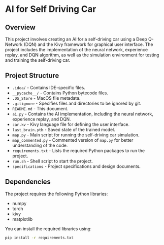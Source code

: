 # AI for Self Driving Car

## Overview

This project involves creating an AI for a self-driving car using a Deep Q-Network (DQN) and the Kivy framework for graphical user interface. The project includes the implementation of the neural network, experience replay, and DQN algorithm, as well as the simulation environment for testing and training the self-driving car.

## Project Structure

- `.idea/` - Contains IDE-specific files.
- `__pycache__/` - Contains Python bytecode files.
- `.DS_Store` - MacOS file metadata.
- `.gitignore` - Specifies files and directories to be ignored by git.
- `README.md` - This document.
- `ai.py` - Contains the AI implementation, including the neural network, experience replay, and DQN.
- `car.kv` - Kivy language file for defining the user interface.
- `last_brain.pth` - Saved state of the trained model.
- `map.py` - Main script for running the self-driving car simulation.
- `map_commented.py` - Commented version of `map.py` for better understanding of the code.
- `requirements.txt` - Lists the required Python packages to run the project.
- `run.sh` - Shell script to start the project.
- `specifications` - Project specifications and design documents.

## Dependencies

The project requires the following Python libraries:

- numpy
- torch
- kivy
- matplotlib

You can install the required libraries using:

```sh
pip install -r requirements.txt

